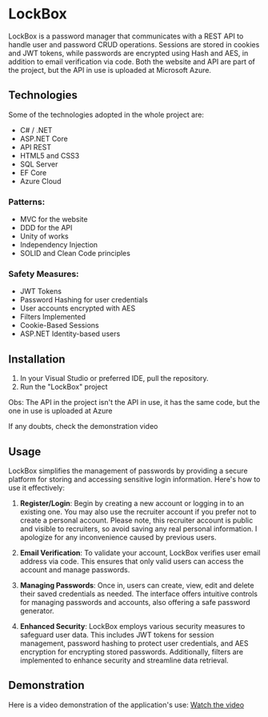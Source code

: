 # LockBox

LockBox is a password manager that communicates with a REST API to handle user and password CRUD operations. Sessions are stored in cookies and JWT tokens, while passwords are encrypted using Hash and AES, in addition to email verification via code. Both the website and API are part of the project, but the API in use is uploaded at Microsoft Azure.

## Technologies
Some of the technologies adopted in the whole project are:
- C# / .NET
- ASP.NET Core
- API REST
- HTML5 and CSS3
- SQL Server
- EF Core
- Azure Cloud

### Patterns:
- MVC for the website
- DDD for the API
- Unity of works
- Independency Injection
- SOLID and Clean Code principles

### Safety Measures:
- JWT Tokens
- Password Hashing for user credentials
- User accounts encrypted with AES
- Filters Implemented
- Cookie-Based Sessions
- ASP.NET Identity-based users

## Installation

1. In your Visual Studio or preferred IDE, pull the repository. 
2. Run the "LockBox" project

Obs: The API in the project isn't the API in use, it has the same code, but the one in use is uploaded at Azure

If any doubts, check the demonstration video 

## Usage

LockBox simplifies the management of passwords by providing a secure platform for storing and accessing sensitive login information. Here's how to use it effectively:

1. **Register/Login**: Begin by creating a new account or logging in to an existing one. You may also use the recruiter account if you prefer not to create a personal account. Please note, this recruiter account is public and visible to recruiters, so avoid saving any real personal information. I apologize for any inconvenience caused by previous users.

2. **Email Verification**: To validate your account, LockBox verifies user email address via code. This ensures that only valid users can access the account and manage passwords.

3. **Managing Passwords**: Once in, users can create, view, edit and delete their saved credentials as needed. The interface offers intuitive controls for managing passwords and accounts, also offering a safe password generator.

4. **Enhanced Security**: LockBox employs various security measures to safeguard user data. This includes JWT tokens for session management, password hashing to protect user credentials, and AES encryption for encrypting stored passwords. Additionally, filters are implemented to enhance security and streamline data retrieval.


## Demonstration

Here is a video demonstration of the application's use: [Watch the video](https://youtu.be/6vFmhOXRRKM)
